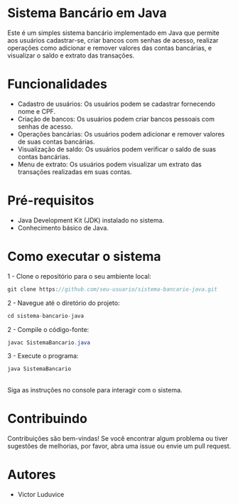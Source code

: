 # Sistema Bancário em Java
Este é um simples sistema bancário implementado em Java que permite aos usuários cadastrar-se, criar bancos com senhas de acesso, realizar operações como adicionar e remover valores das contas bancárias, e visualizar o saldo e extrato das transações.

# Funcionalidades
- Cadastro de usuários: Os usuários podem se cadastrar fornecendo nome e CPF.
- Criação de bancos: Os usuários podem criar bancos pessoais com senhas de acesso.
- Operações bancárias: Os usuários podem adicionar e remover valores de suas contas bancárias.
- Visualização de saldo: Os usuários podem verificar o saldo de suas contas bancárias.
- Menu de extrato: Os usuários podem visualizar um extrato das transações realizadas em suas contas.

# Pré-requisitos
- Java Development Kit (JDK) instalado no sistema.
- Conhecimento básico de Java.


# Como executar o sistema
1 - Clone o repositório para o seu ambiente local:

```java
git clone https://github.com/seu-usuario/sistema-bancario-java.git
```
2 - Navegue até o diretório do projeto:
```java
cd sistema-bancario-java
```
2 - Compile o código-fonte:
```java
javac SistemaBancario.java
```
3 - Execute o programa:
```java
java SistemaBancario
```
</br>
Siga as instruções no console para interagir com o sistema.

# Contribuindo
Contribuições são bem-vindas! Se você encontrar algum problema ou tiver sugestões de melhorias, por favor, abra uma issue ou envie um pull request.

# Autores
- Victor Luduvice 







